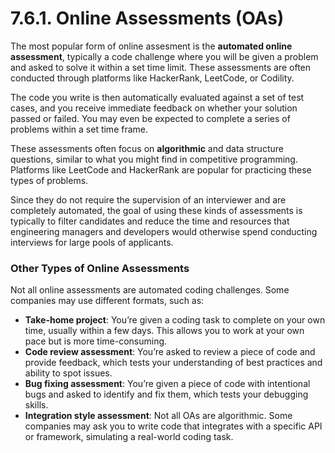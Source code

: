 # 7.6.1. Online Assessments (OAs)

The most popular form of online assesment is the **automated online assessment**, typically a code challenge where you will be given a problem and asked to solve it within a set time limit. These assessments are often conducted through platforms like HackerRank, LeetCode, or Codility.

The code you write is then automatically evaluated against a set of test cases, and you receive immediate feedback on whether your solution passed or failed. You may even be expected to complete a series of problems within a set time frame.

These assessments often focus on **algorithmic** and data structure questions, similar to what you might find in competitive programming. Platforms like LeetCode and HackerRank are popular for practicing these types of problems.

Since they do not require the supervision of an interviewer and are completely automated, the goal of using these kinds of assessments is typically to filter candidates and reduce the time and resources that engineering managers and developers would otherwise spend conducting interviews for large pools of applicants.

### Other Types of Online Assessments

Not all online assessments are automated coding challenges. Some companies may use different formats, such as:

- **Take-home project**: You’re given a coding task to complete on your own time, usually within a few days. This allows you to work at your own pace but is more time-consuming.
- **Code review assessment**: You’re asked to review a piece of code and provide feedback, which tests your understanding of best practices and ability to spot issues.
- **Bug fixing assessment**: You’re given a piece of code with intentional bugs and asked to identify and fix them, which tests your debugging skills.
- **Integration style assessment**: Not all OAs are algorithmic. Some companies may ask you to write code that integrates with a specific API or framework, simulating a real-world coding task.
